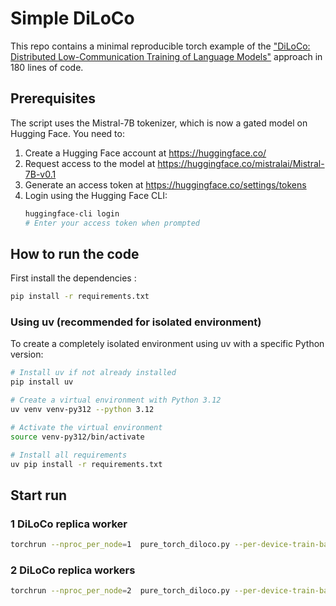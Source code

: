 # Simple DiLoCo

This repo contains a minimal reproducible torch example of the ["DiLoCo: Distributed Low-Communication Training of Language Models"](https://arxiv.org/abs/2311.08105) approach in 180 lines of code.

## Prerequisites

The script uses the Mistral-7B tokenizer, which is now a gated model on Hugging Face. You need to:

1. Create a Hugging Face account at https://huggingface.co/
2. Request access to the model at https://huggingface.co/mistralai/Mistral-7B-v0.1
3. Generate an access token at https://huggingface.co/settings/tokens
4. Login using the Hugging Face CLI:
   ```bash
   huggingface-cli login
   # Enter your access token when prompted
   ```

## How to run the code

First install the dependencies :

```bash
pip install -r requirements.txt
```

### Using uv (recommended for isolated environment)

To create a completely isolated environment using uv with a specific Python version:

```bash
# Install uv if not already installed
pip install uv

# Create a virtual environment with Python 3.12
uv venv venv-py312 --python 3.12

# Activate the virtual environment
source venv-py312/bin/activate

# Install all requirements
uv pip install -r requirements.txt
```

## Start run

### 1 DiLoCo replica worker

```bash
torchrun --nproc_per_node=1  pure_torch_diloco.py --per-device-train-batch-size 16 --batch-size 256 --lr 1e-3 --warmup-steps 50  --local-steps 10
```

### 2 DiLoCo replica workers

```bash
torchrun --nproc_per_node=2  pure_torch_diloco.py --per-device-train-batch-size 16 --batch-size 256 --lr 1e-3 --warmup-steps 50  --local-steps 10
```